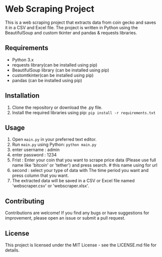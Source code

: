 # Web Scraping Project

This is a web scraping project that extracts data from coin gecko and saves it in a CSV and Excel file. The project is written in Python using the BeautifulSoup and custom tkinter and pandas & requests libraries.

## Requirements

- Python 3.x
- requests library(can be installed using pip)
- BeautifulSoup library (can be installed using pip)
- customtkinter(can be installed using pip)
- pandas (can be installed using pip)

## Installation

1. Clone the repository or download the .py file.
2. Install the required libraries using pip: `pip install -r requirements.txt`

## Usage

1. Open `main.py` in your preferred text editor.
2. Run `main.py` using Python: `python main.py`
3. enter username : admin 
4. enter password : 1234
5. Frist : Enter your coin that you want to scrape price data (Please use full name like 'bitcoin' or 'tether') and press search. # this name using for url
6. second : select your type of data with The time period you want and press column that you want.
5. The extracted data will be saved in a CSV or Excel file named 'webscraper.csv' or 'webscraper.xlsx'.

## Contributing

Contributions are welcome! If you find any bugs or have suggestions for improvement, please open an issue or submit a pull request.

## License

This project is licensed under the MIT License - see the LICENSE.md file for details.
